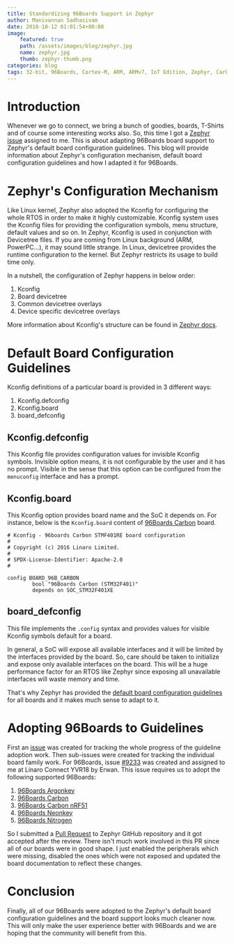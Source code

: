```yaml
---
title: Standardizing 96Boards Support in Zephyr
author: Manivannan Sadhasivam
date: 2018-10-12 01:01:54+00:00
image:
    featured: true
    path: /assets/images/blog/zephyr.jpg
    name: zephyr.jpg
    thumb: zephyr-thumb.png
categories: blog
tags: 32-bit, 96Boards, Cortex-M, ARM, ARMv7, IoT Edition, Zephyr, Carbon, Nitrogen, Argonkey, Neonkey, Kconfig, Devicetree, Mezzanines, IoT, BLE
---
```


# Introduction

Whenever we go to connect, we bring a bunch of goodies, boards, T-Shirts
and of course some interesting works also. So, this time I got a [Zephyr
issue](https://github.com/zephyrproject-rtos/zephyr/issues/9233) assigned
to me. This is about adapting 96Boards board support to Zephyr's default
board configuration guidelines. This blog will provide information about
Zephyr's configuration mechanism, default board configuration guidelines
and how I adapted it for 96Boards.

# Zephyr's Configuration Mechanism

Like Linux kernel, Zephyr also adopted the Kconfig for configuring the whole
RTOS in order to make it highly customizable. Kconfig system uses the Kconfig
files for providing the configuration symbols, menu structure, default values
and so on. In Zephyr, Kconfig is used in conjunction with Devicetree files. If
you are coming from Linux background (ARM, PowerPC...), it may sound little
strange. In Linux, devicetree provides the runtime configuration to the kernel.
But Zephyr restricts its usage to build time only.

In a nutshell, the configuration of Zephyr happens in below order:

1. Kconfig
2. Board devicetree
3. Common devicetree overlays
4. Device specific devicetree overlays

More information about Kconfig's structure can be found in [Zephyr docs](https://docs.zephyrproject.org/latest/).

# Default Board Configuration Guidelines

Kconfig definitions of a particular board is provided in 3 different ways:

1. Kconfig.defconfig
2. Kconfig.board
3. board_defconfig

## Kconfig.defconfig

This Kconfig file provides configuration values for invisible Kconfig symbols.
Invisible option means, it is not configurable by the user and it has no prompt.
Visible in the sense that this option can be configured from the `menuconfig`
interface and has a prompt. 

## Kconfig.board

This Kconfig option provides board name and the SoC it depends on. For instance,
below is the `Kconfig.board` content of [96Boards Carbon](https://docs.zephyrproject.org/latest/boards/arm/96b_carbon/doc/index.html) board.

```shell
# Kconfig - 96boards Carbon STMF401RE board configuration
#
# Copyright (c) 2016 Linaro Limited.
#
# SPDX-License-Identifier: Apache-2.0
#

config BOARD_96B_CARBON
        bool "96Boards Carbon (STM32F401)"
        depends on SOC_STM32F401XE
```

## board_defconfig

This file implements the `.config` syntax and provides values for visible
Kconfig symbols default for a board.

In general, a SoC will expose all available interfaces and it will be
limited by the interfaces provided by the board. So, care should be taken
to initialize and expose only available interfaces on the board. This will
be a huge performance factor for an RTOS like Zephyr since exposing all
unavailable interfaces will waste memory and time.

That's why Zephyr has provided the [default board configuration guidelines](https://docs.zephyrproject.org/latest/)
for all boards and it makes much sense to adapt to it.

# Adopting 96Boards to Guidelines

First an [issue](https://github.com/zephyrproject-rtos/zephyr/issues/7151) was
created for tracking the whole progress of the guideline adoption work. Then
sub-issues were created for tracking the individual board family work. For
96Boards, issue [#9233](https://github.com/zephyrproject-rtos/zephyr/issues/9233)
was created and assigned to me at Linaro Connect YVR18 by Erwan. This issue
requires us to adopt the following supported 96Boards:

1. [96Boards Argonkey](https://docs.zephyrproject.org/latest/boards/arm/96b_argonkey/doc/index.html)
2. [96Boards Carbon](https://docs.zephyrproject.org/latest/boards/arm/96b_carbon/doc/index.html)
3. [96Boards Carbon nRF51](https://docs.zephyrproject.org/latest/boards/arm/96b_carbon_nrf51/doc/index.html)
4. [96Boards Neonkey](https://docs.zephyrproject.org/latest/boards/arm/96b_neonkey/doc/index.html)
5. [96Boards Nitrogen](https://docs.zephyrproject.org/latest/boards/arm/96b_nitrogen/doc/index.html)

So I submitted a [Pull Request](https://github.com/zephyrproject-rtos/zephyr/pull/10367)
to Zephyr GitHub repository and it got accepted after the review. There isn't
much work involved in this PR since all of our boards were in good shape. I just
enabled the peripherals which were missing, disabled the ones which were not
exposed and updated the board documentation to reflect these changes.

# Conclusion

Finally, all of our 96Boards were adopted to the Zephyr's default board
configuration guidelines and the board support looks much cleaner now.
This will only make the user experience better with 96Boards and we are hoping
that the community will benefit from this.
